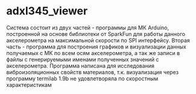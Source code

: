 # adxl345_viewer
Система состоит из двух частей - программы для МК Arduino, построенной на основе библиотеки от SparkFun для работы данного акселерометра на максимальной скорости по SPI интерфейсу. Вторая часть - программа для построения графиков и визуализации данных получаемых с МК по всем осям акселерометра, а так же записи в файлы с генерируемыми именами полученных значений с акселерометра. Программа написана для исследования виброизоляционных свойств материалов, т.к. визуализация через программу termilab 1.9b не удовлетворяла по скоростным характеристикам 
